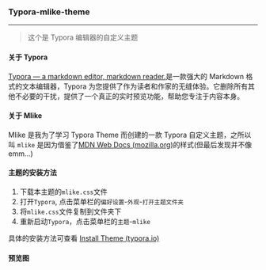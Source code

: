 ### Typora-mlike-theme

---

>   这个是 Typora 编辑器的自定义主题

#### 关于 Typora

[Typora — a markdown editor, markdown reader.](https://typora.io/)是一款强大的 Markdown 格式的文本编辑器，Typora 为您提供了作为读者和作家的无缝体验。它删除所有其他不必要的干扰，提供了一个真正的实时预览功能，帮助您专注于内容本身。

#### 关于 Mlike

Mlike 是我为了学习 Typora Theme 而创建的一款 Typora 自定义主题，之所以叫 `mlike` 是因为借鉴了[MDN Web Docs (mozilla.org)](https://developer.mozilla.org/zh-CN/)的样式(但最后发现并不像 emm...)

#### 主题的安装方法

1.  下载本主题的`mlike.css`文件
2.  打开`Typora`, 点击菜单栏的`偏好设置`-`外观`-`打开主题文件夹`
3.  将`mlike.css`文件复制到文件夹下
4.  重新启动`Typora`，点击菜单栏的`主题`-`mlike`

具体的安装方法可查看 [Install Theme (typora.io)](https://theme.typora.io/doc/Install-Theme/)

#### 预览图


